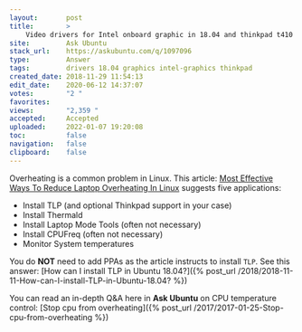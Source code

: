 ```yaml
---
layout:       post
title:        >
    Video drivers for Intel onboard graphic in 18.04 and thinkpad t410
site:         Ask Ubuntu
stack_url:    https://askubuntu.com/q/1097096
type:         Answer
tags:         drivers 18.04 graphics intel-graphics thinkpad
created_date: 2018-11-29 11:54:13
edit_date:    2020-06-12 14:37:07
votes:        "2 "
favorites:    
views:        "2,359 "
accepted:     Accepted
uploaded:     2022-01-07 19:20:08
toc:          false
navigation:   false
clipboard:    false
---
```


Overheating is a common problem in Linux. This article: [Most Effective Ways To Reduce Laptop Overheating In Linux][1] suggests five applications:

- Install TLP (and optional Thinkpad support in your case)
- Install Thermald
- Install Laptop Mode Tools (often not necessary)
- Install CPUFreq (often not necessary)
- Monitor System temperatures

You do **NOT** need to add PPAs as the article instructs to install `TLP`. See this answer: [How can I install TLP in Ubuntu 18.04?]({% post_url /2018/2018-11-11-How-can-I-install-TLP-in-Ubuntu-18.04? %})

You can read an in-depth Q&A here in **Ask Ubuntu** on CPU temperature control: [Stop cpu from overheating]({% post_url /2017/2017-01-25-Stop-cpu-from-overheating %})

  [1]: https://itsfoss.com/reduce-overheating-laptops-linux/
